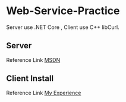 # Web-Service-Practice
Server use .NET Core , Client use C++ libCurl.

## Server

Reference Link [MSDN](https://docs.microsoft.com/en-us/aspnet/core/tutorials/first-web-api)

## Client Install

Reference Link [My Experience](https://adc.github.trendmicro.com/william-hsiung/http-server-client-practice/tree/master/Client)